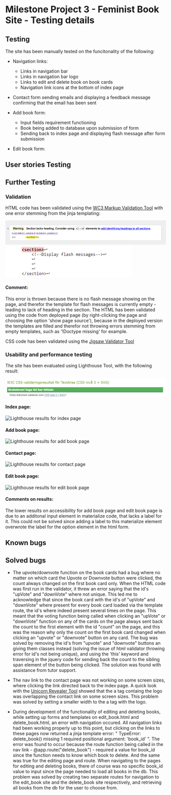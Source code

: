 # Milestone Project 3 - Feminist Book Site - Testing details



## Testing

The site has been manually tested on the funcitonality of the following:

* Navigation links: 
   - Links in navigation bar 
   - Links in navigation bar logo 
   - Links to edit and delete book on book cards 
   - Navigation link icons at the bottom of index page

* Contact form sending emails and displaying a feedback message confirming that the email has been sent

* Add book form: 
   - Input fields requirement functioning
   - Book being added to database upon submission of form
   - Sending back to index page and displaying flash message after form submission

* Edit book form:




## User stories Testing


## Further Testing

### Validation

HTML code has been validated using the [WC3 Markup Validation Tool](https://validator.w3.org/) with one error stemming from the jinja templating:

![Image of HTML validator result](./static/images/html-validator.png)
![Image of HTML validator result for section](./static/images/html-validator-section.png)

#### Comment:
This error is thrown because there is no flash message showing on the page, and therefor the template for flash messages is currently empty - leading to lack of
heading in the section. The HTML has been validated using the code from deployed page (by right-clicking the page and choosing the option 'show page source'),
because in the deployed version the templates are filled and therefor not throwing errors stemming from empty templates, such as '!Doctype missing' for example.


CSS code has been validated using the [Jigsaw Validator Tool](https://jigsaw.w3.org/css-validator/)





### Usability and performance testing

The site has been evaluated using Lighthouse Tool, with the following result:

![Jigsaw CSS Validator result](./static/images/jigsaw-result.png)

#### Index page:

![Lighthouse results for index page](.static/images/lighthouse-index.png)

#### Add book page:
![Lighthouse results for add book page](.static/images/lighthouse-add_book.png)

#### Contact page:
![Lighthouse results for contact page](.static/images/lighthouse-contact.png)

#### Edit book page:
![Lighthouse results for edit book page](.static/images/lighthouse-edit_book.png)


#### Comments on results:

The lower results on accessibility for add book page and edit book page is due to an additonal input element in materialize code, that lacks a label for it. 
This could not be solved since adding a label to this materialize element overwrote the label for the option element in the html form.


## Known bugs



## Solved bugs

* The upvote/downvote function on the book cards had a bug where no matter on which card the Upvote or Downvote button were clicked, the count always
  changed on the first book card only. When the HTML code was first run in the validator, it threw an error saying that the id's "upVote" and "downVote"
  where not unique. This led me to acknowledge that since the book card with the id's of "upVote" and "downVote" where present for every book card loaded
  via the template route, the id's where indeed present several times on the page. This meant that the voting function being called when clicking an "upVote"
  or "downVote" function on any of the cards on the page always sent back the count to the first element with the id "count" on the page, and this was the reason 
  why only the count on the first book card changed when clicking an "upvote" or "downvote" button on any card. The bug was solved by removing the id's from "upvote"
  and "downvote" buttons an giving them classes instead (solving the issue of html validator throwing error for id's not being unique), and using the 'this' keyword
  and traversing in the jquery code for sending back the count to the sibling span element of the button being clicked. The solution was found with assistance from
  tutor support.   

* The nav link to the contact page was not working on some screen sizes, where clicking the link directed back to the index page. A quick look with the 
  [Unicorn Revealer Tool](https://chrome.google.com/webstore/detail/unicorn-revealer/lmlkphhdlngaicolpmaakfmhplagoaln?hl=en-GB) showed that the a tag 
  containg the logo was overlapping the contact link on some screen sizes. This problem was solved by setting a smaller width to the a tag with the logo.

* During development of the functionality of editing and deleting books, while setting up forms and templates on edit_book.html and delete_book.html,
  an error with navigation occured. All navigation links had been working properly up to this point, but clicking on the links to these pages now 
  returned a jinja template error: " TypeError: delete_book() missing 1 required positional argument: 'book_id' ". The error was found to occur because 
  the route function being called in the nav link - @app.route("delete_book") - required a value for book_id since the function needs to know which book
  to delete. And the same was true for the editing page and route. When navigating to the pages for editing and deleting books, there of course was no 
  specific book_id value to input since the page needed to load all books in the db. This problem was solved by creating two separate routes for navigation
  to the edit_book site and the delete_book site respectively, and retrieving all books from the db for the user to choose from. 


